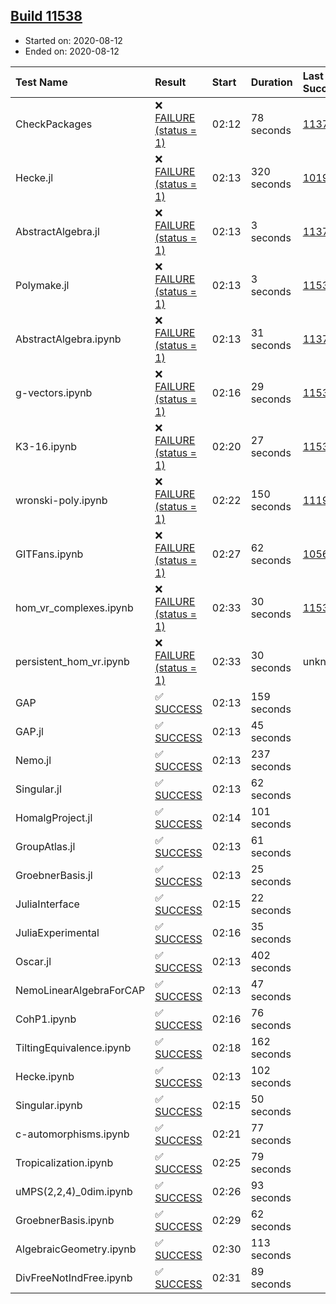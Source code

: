 ## [Build 11538](https://oscarci.mathematik.uni-kl.de/job/oscar/11538/)

* Started on: 2020-08-12
* Ended on: 2020-08-12

| Test Name    | Result | Start | Duration | Last Success | First Failure |
|:-------------|:-------|:------|:---------|:-------------|:--------------|
| CheckPackages | ❌ [FAILURE (status = 1)](https://oscarci.mathematik.uni-kl.de/job/oscar/11538/artifact/logs/build-11538/CheckPackages.log) | 02:12 | 78 seconds | [11376](https://oscarci.mathematik.uni-kl.de/job/oscar/11376/) | [11377](https://oscarci.mathematik.uni-kl.de/job/oscar/11377/) |
| Hecke.jl | ❌ [FAILURE (status = 1)](https://oscarci.mathematik.uni-kl.de/job/oscar/11538/artifact/logs/build-11538/Hecke.jl.log) | 02:13 | 320 seconds | [10197](https://oscarci.mathematik.uni-kl.de/job/oscar/10197/) | [10198](https://oscarci.mathematik.uni-kl.de/job/oscar/10198/) |
| AbstractAlgebra.jl | ❌ [FAILURE (status = 1)](https://oscarci.mathematik.uni-kl.de/job/oscar/11538/artifact/logs/build-11538/AbstractAlgebra.jl.log) | 02:13 | 3 seconds | [11376](https://oscarci.mathematik.uni-kl.de/job/oscar/11376/) | [11377](https://oscarci.mathematik.uni-kl.de/job/oscar/11377/) |
| Polymake.jl | ❌ [FAILURE (status = 1)](https://oscarci.mathematik.uni-kl.de/job/oscar/11538/artifact/logs/build-11538/Polymake.jl.log) | 02:13 | 3 seconds | [11532](https://oscarci.mathematik.uni-kl.de/job/oscar/11532/) | [11533](https://oscarci.mathematik.uni-kl.de/job/oscar/11533/) |
| AbstractAlgebra.ipynb | ❌ [FAILURE (status = 1)](https://oscarci.mathematik.uni-kl.de/job/oscar/11538/artifact/logs/build-11538/AbstractAlgebra.ipynb.log) | 02:13 | 31 seconds | [11376](https://oscarci.mathematik.uni-kl.de/job/oscar/11376/) | [11377](https://oscarci.mathematik.uni-kl.de/job/oscar/11377/) |
| g-vectors.ipynb | ❌ [FAILURE (status = 1)](https://oscarci.mathematik.uni-kl.de/job/oscar/11538/artifact/logs/build-11538/g-vectors.ipynb.log) | 02:16 | 29 seconds | [11532](https://oscarci.mathematik.uni-kl.de/job/oscar/11532/) | [11533](https://oscarci.mathematik.uni-kl.de/job/oscar/11533/) |
| K3-16.ipynb | ❌ [FAILURE (status = 1)](https://oscarci.mathematik.uni-kl.de/job/oscar/11538/artifact/logs/build-11538/K3-16.ipynb.log) | 02:20 | 27 seconds | [11532](https://oscarci.mathematik.uni-kl.de/job/oscar/11532/) | [11533](https://oscarci.mathematik.uni-kl.de/job/oscar/11533/) |
| wronski-poly.ipynb | ❌ [FAILURE (status = 1)](https://oscarci.mathematik.uni-kl.de/job/oscar/11538/artifact/logs/build-11538/wronski-poly.ipynb.log) | 02:22 | 150 seconds | [11192](https://oscarci.mathematik.uni-kl.de/job/oscar/11192/) | [11193](https://oscarci.mathematik.uni-kl.de/job/oscar/11193/) |
| GITFans.ipynb | ❌ [FAILURE (status = 1)](https://oscarci.mathematik.uni-kl.de/job/oscar/11538/artifact/logs/build-11538/GITFans.ipynb.log) | 02:27 | 62 seconds | [10566](https://oscarci.mathematik.uni-kl.de/job/oscar/10566/) | [10567](https://oscarci.mathematik.uni-kl.de/job/oscar/10567/) |
| hom_vr_complexes.ipynb | ❌ [FAILURE (status = 1)](https://oscarci.mathematik.uni-kl.de/job/oscar/11538/artifact/logs/build-11538/hom_vr_complexes.ipynb.log) | 02:33 | 30 seconds | [11532](https://oscarci.mathematik.uni-kl.de/job/oscar/11532/) | [11533](https://oscarci.mathematik.uni-kl.de/job/oscar/11533/) |
| persistent_hom_vr.ipynb | ❌ [FAILURE (status = 1)](https://oscarci.mathematik.uni-kl.de/job/oscar/11538/artifact/logs/build-11538/persistent_hom_vr.ipynb.log) | 02:33 | 30 seconds | unknown | unknown |
| GAP | ✅ [SUCCESS](https://oscarci.mathematik.uni-kl.de/job/oscar/11538/artifact/logs/build-11538/GAP.log) | 02:13 | 159 seconds |  |  |
| GAP.jl | ✅ [SUCCESS](https://oscarci.mathematik.uni-kl.de/job/oscar/11538/artifact/logs/build-11538/GAP.jl.log) | 02:13 | 45 seconds |  |  |
| Nemo.jl | ✅ [SUCCESS](https://oscarci.mathematik.uni-kl.de/job/oscar/11538/artifact/logs/build-11538/Nemo.jl.log) | 02:13 | 237 seconds |  |  |
| Singular.jl | ✅ [SUCCESS](https://oscarci.mathematik.uni-kl.de/job/oscar/11538/artifact/logs/build-11538/Singular.jl.log) | 02:13 | 62 seconds |  |  |
| HomalgProject.jl | ✅ [SUCCESS](https://oscarci.mathematik.uni-kl.de/job/oscar/11538/artifact/logs/build-11538/HomalgProject.jl.log) | 02:14 | 101 seconds |  |  |
| GroupAtlas.jl | ✅ [SUCCESS](https://oscarci.mathematik.uni-kl.de/job/oscar/11538/artifact/logs/build-11538/GroupAtlas.jl.log) | 02:13 | 61 seconds |  |  |
| GroebnerBasis.jl | ✅ [SUCCESS](https://oscarci.mathematik.uni-kl.de/job/oscar/11538/artifact/logs/build-11538/GroebnerBasis.jl.log) | 02:13 | 25 seconds |  |  |
| JuliaInterface | ✅ [SUCCESS](https://oscarci.mathematik.uni-kl.de/job/oscar/11538/artifact/logs/build-11538/JuliaInterface.log) | 02:15 | 22 seconds |  |  |
| JuliaExperimental | ✅ [SUCCESS](https://oscarci.mathematik.uni-kl.de/job/oscar/11538/artifact/logs/build-11538/JuliaExperimental.log) | 02:16 | 35 seconds |  |  |
| Oscar.jl | ✅ [SUCCESS](https://oscarci.mathematik.uni-kl.de/job/oscar/11538/artifact/logs/build-11538/Oscar.jl.log) | 02:13 | 402 seconds |  |  |
| NemoLinearAlgebraForCAP | ✅ [SUCCESS](https://oscarci.mathematik.uni-kl.de/job/oscar/11538/artifact/logs/build-11538/NemoLinearAlgebraForCAP.log) | 02:13 | 47 seconds |  |  |
| CohP1.ipynb | ✅ [SUCCESS](https://oscarci.mathematik.uni-kl.de/job/oscar/11538/artifact/logs/build-11538/CohP1.ipynb.log) | 02:16 | 76 seconds |  |  |
| TiltingEquivalence.ipynb | ✅ [SUCCESS](https://oscarci.mathematik.uni-kl.de/job/oscar/11538/artifact/logs/build-11538/TiltingEquivalence.ipynb.log) | 02:18 | 162 seconds |  |  |
| Hecke.ipynb | ✅ [SUCCESS](https://oscarci.mathematik.uni-kl.de/job/oscar/11538/artifact/logs/build-11538/Hecke.ipynb.log) | 02:13 | 102 seconds |  |  |
| Singular.ipynb | ✅ [SUCCESS](https://oscarci.mathematik.uni-kl.de/job/oscar/11538/artifact/logs/build-11538/Singular.ipynb.log) | 02:15 | 50 seconds |  |  |
| c-automorphisms.ipynb | ✅ [SUCCESS](https://oscarci.mathematik.uni-kl.de/job/oscar/11538/artifact/logs/build-11538/c-automorphisms.ipynb.log) | 02:21 | 77 seconds |  |  |
| Tropicalization.ipynb | ✅ [SUCCESS](https://oscarci.mathematik.uni-kl.de/job/oscar/11538/artifact/logs/build-11538/Tropicalization.ipynb.log) | 02:25 | 79 seconds |  |  |
| uMPS(2,2,4)_0dim.ipynb | ✅ [SUCCESS](https://oscarci.mathematik.uni-kl.de/job/oscar/11538/artifact/logs/build-11538/uMPS-2-2-4-_0dim.ipynb.log) | 02:26 | 93 seconds |  |  |
| GroebnerBasis.ipynb | ✅ [SUCCESS](https://oscarci.mathematik.uni-kl.de/job/oscar/11538/artifact/logs/build-11538/GroebnerBasis.ipynb.log) | 02:29 | 62 seconds |  |  |
| AlgebraicGeometry.ipynb | ✅ [SUCCESS](https://oscarci.mathematik.uni-kl.de/job/oscar/11538/artifact/logs/build-11538/AlgebraicGeometry.ipynb.log) | 02:30 | 113 seconds |  |  |
| DivFreeNotIndFree.ipynb | ✅ [SUCCESS](https://oscarci.mathematik.uni-kl.de/job/oscar/11538/artifact/logs/build-11538/DivFreeNotIndFree.ipynb.log) | 02:31 | 89 seconds |  |  |
